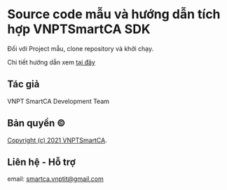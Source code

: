 # Source code mẫu và hướng dẫn tích hợp VNPTSmartCA SDK

Đối với Project mẫu, clone repository và khởi chạy.

Chi tiết hướng dẫn xem [tại đây](https://smartca.vnpt.vn/help/docs/sdks/sdk/intro)

## Tác giả

VNPT SmartCA Development Team

## Bản quyền ©

[Copyright (c) 2021 VNPTSmartCA](https://github.com/VNPTSmartCA/ios-onetimeca-sdk-example/blob/master/LICENSE).

## Liên hệ - Hỗ trợ

email: smartca.vnptit@gmail.com
